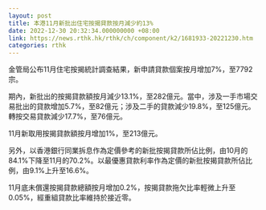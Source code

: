 ```yaml
---
layout: post
title: 本港11月新批出住宅按揭貸款按月減少約13%
date: 2022-12-30 20:32:34.000000000 +08:00
link: https://news.rthk.hk/rthk/ch/component/k2/1681933-20221230.htm
categories: rthk
---
```


金管局公布11月住宅按揭統計調查結果，新申請貸款個案按月增加7%，至7792宗。

期內，新批出的按揭貸款額按月減少13.1%，至282億元。當中，涉及一手市場交易批出的貸款增加5.7%，至82億元；涉及二手的貸款減少19.8%，至125億元。轉按交易貸款減少17.7%，至76億元。

11月新取用按揭貸款額按月增加1%，至213億元。

另外，以香港銀行同業拆息作為定價參考的新批按揭貸款所佔比例，由10月的84.1%下降至11月的70.2%。以最優惠貸款利率作為定價的新批按揭貸款所佔比例，由9.1%上升至16.6%。

11月底未償還按揭貸款總額按月增加0.2%，按揭貸款拖欠比率輕微上升至0.05%，經重組貸款比率維持於接近零。
